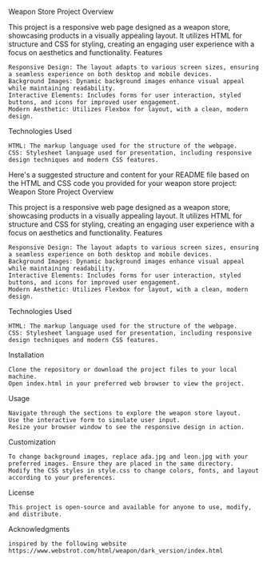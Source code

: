 Weapon Store Project
Overview

This project is a responsive web page designed as a weapon store, showcasing products in a visually appealing layout. It utilizes HTML for structure and CSS for styling, creating an engaging user experience with a focus on aesthetics and functionality.
Features

    Responsive Design: The layout adapts to various screen sizes, ensuring a seamless experience on both desktop and mobile devices.
    Background Images: Dynamic background images enhance visual appeal while maintaining readability.
    Interactive Elements: Includes forms for user interaction, styled buttons, and icons for improved user engagement.
    Modern Aesthetic: Utilizes Flexbox for layout, with a clean, modern design.

Technologies Used

    HTML: The markup language used for the structure of the webpage.
    CSS: Stylesheet language used for presentation, including responsive design techniques and modern CSS features.
Here's a suggested structure and content for your README file based on the HTML and CSS code you provided for your weapon store project:
Weapon Store Project
Overview

This project is a responsive web page designed as a weapon store, showcasing products in a visually appealing layout. It utilizes HTML for structure and CSS for styling, creating an engaging user experience with a focus on aesthetics and functionality.
Features

    Responsive Design: The layout adapts to various screen sizes, ensuring a seamless experience on both desktop and mobile devices.
    Background Images: Dynamic background images enhance visual appeal while maintaining readability.
    Interactive Elements: Includes forms for user interaction, styled buttons, and icons for improved user engagement.
    Modern Aesthetic: Utilizes Flexbox for layout, with a clean, modern design.

Technologies Used

    HTML: The markup language used for the structure of the webpage.
    CSS: Stylesheet language used for presentation, including responsive design techniques and modern CSS features.

Installation

    Clone the repository or download the project files to your local machine.
    Open index.html in your preferred web browser to view the project.

Usage

    Navigate through the sections to explore the weapon store layout.
    Use the interactive form to simulate user input.
    Resize your browser window to see the responsive design in action.

Customization

    To change background images, replace ada.jpg and leon.jpg with your preferred images. Ensure they are placed in the same directory.
    Modify the CSS styles in style.css to change colors, fonts, and layout according to your preferences.

License

    This project is open-source and available for anyone to use, modify, and distribute.

Acknowledgments

    inspired by the following website
    https://www.webstrot.com/html/weapon/dark_version/index.html
